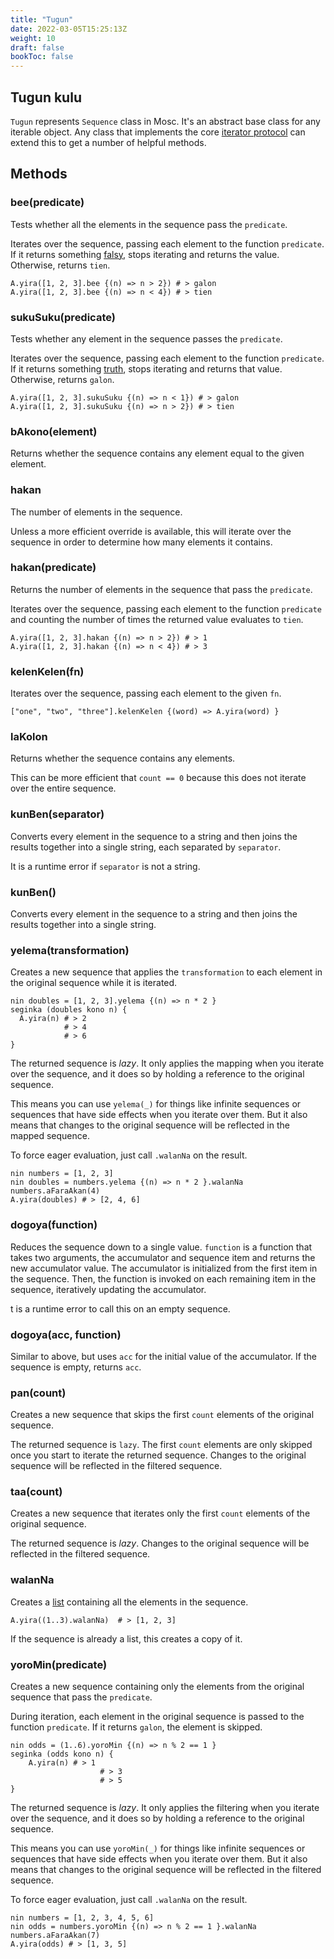 ```yaml
---
title: "Tugun"
date: 2022-03-05T15:25:13Z
weight: 10
draft: false
bookToc: false
---
```


## **Tugun kulu**
`Tugun` represents `Sequence` class in Mosc. It's an abstract base class for any iterable object. Any class that implements the core [iterator protocol](/docs/control-flow#the-iterator-protocol) can extend this to get a number of helpful methods. 

## **Methods**

### **bee(predicate)**

Tests whether all the elements in the sequence pass the `predicate`.  

Iterates over the sequence, passing each element to the function `predicate`. If it returns something [falsy](/docs/control-flow#truth), stops iterating and returns the value. Otherwise, returns `tien`.  

```mosc
A.yira([1, 2, 3].bee {(n) => n > 2}) # > galon
A.yira([1, 2, 3].bee {(n) => n < 4}) # > tien
```

### **sukuSuku(predicate)**

Tests whether any element in the sequence passes the `predicate`.  

Iterates over the sequence, passing each element to the function `predicate`. If it returns something [truth](/docs/control-flow#truth), stops iterating and returns that value. Otherwise, returns `galon`. 

```mosc
A.yira([1, 2, 3].sukuSuku {(n) => n < 1}) # > galon
A.yira([1, 2, 3].sukuSuku {(n) => n > 2}) # > tien
```

### **bAkono(element)**

Returns whether the sequence contains any element equal to the given element.

### **hakan**
The number of elements in the sequence.  

Unless a more efficient override is available, this will iterate over the sequence in order to determine how many elements it contains.  

### **hakan(predicate)** 

Returns the number of elements in the sequence that pass the `predicate`.  

Iterates over the sequence, passing each element to the function `predicate` and counting the number of times the returned value evaluates to `tien`.

```mosc
A.yira([1, 2, 3].hakan {(n) => n > 2}) # > 1
A.yira([1, 2, 3].hakan {(n) => n < 4}) # > 3
```

### **kelenKelen(fn)**

Iterates over the sequence, passing each element to the given `fn`.

```mosc
["one", "two", "three"].kelenKelen {(word) => A.yira(word) }
```

### **laKolon**

Returns whether the sequence contains any elements.  

This can be more efficient that `count == 0` because this does not iterate over the entire sequence.

### **kunBen(separator)**

Converts every element in the sequence to a string and then joins the results together into a single string, each separated by `separator`.   

It is a runtime error if `separator` is not a string.

### **kunBen()**

Converts every element in the sequence to a string and then joins the results together into a single string.

### **yelema(transformation)**

Creates a new sequence that applies the `transformation` to each element in the original sequence while it is iterated.

```mosc
nin doubles = [1, 2, 3].yelema {(n) => n * 2 }
seginka (doubles kono n) {
  A.yira(n) # > 2
            # > 4
            # > 6
}
```
The returned sequence is *lazy*. It only applies the mapping when you iterate over the sequence, and it does so by holding a reference to the original sequence.  

This means you can use `yelema(_)` for things like infinite sequences or sequences that have side effects when you iterate over them. But it also means that changes to the original sequence will be reflected in the mapped sequence.  

To force eager evaluation, just call `.walanNa` on the result.  

```mosc
nin numbers = [1, 2, 3]
nin doubles = numbers.yelema {(n) => n * 2 }.walanNa
numbers.aFaraAkan(4)
A.yira(doubles) # > [2, 4, 6]
```

### **dogoya(function)**

Reduces the sequence down to a single value. `function` is a function that takes two arguments, the accumulator and sequence item and returns the new accumulator value. The accumulator is initialized from the first item in the sequence. Then, the function is invoked on each remaining item in the sequence, iteratively updating the accumulator.  

t is a runtime error to call this on an empty sequence. 

### **dogoya(acc, function)**

Similar to above, but uses `acc` for the initial value of the accumulator. If the sequence is empty, returns `acc`.


### **pan(count)**

Creates a new sequence that skips the first `count` elements of the original sequence.  

The returned sequence is `lazy`. The first `count` elements are only skipped once you start to iterate the returned sequence. Changes to the original sequence will be reflected in the filtered sequence.

### **taa(count)**
Creates a new sequence that iterates only the first `count` elements of the original sequence.  

The returned sequence is *lazy*. Changes to the original sequence will be reflected in the filtered sequence.

### **walanNa**

Creates a [list](/docs/modules/core/walan/) containing all the elements in the sequence.  

```mosc
A.yira((1..3).walanNa)  # > [1, 2, 3]
```
If the sequence is already a list, this creates a copy of it.

### **yoroMin(predicate)**
Creates a new sequence containing only the elements from the original sequence that pass the `predicate`.  

During iteration, each element in the original sequence is passed to the function `predicate`. If it returns `galon`, the element is skipped.

```mosc
nin odds = (1..6).yoroMin {(n) => n % 2 == 1 }
seginka (odds kono n) {
    A.yira(n) # > 1
                    # > 3
                    # > 5
}
```
The returned sequence is *lazy*. It only applies the filtering when you iterate over the sequence, and it does so by holding a reference to the original sequence.   

This means you can use `yoroMin(_)` for things like infinite sequences or sequences that have side effects when you iterate over them. But it also means that changes to the original sequence will be reflected in the filtered sequence.  

To force eager evaluation, just call `.walanNa` on the result. 

```mosc
nin numbers = [1, 2, 3, 4, 5, 6]
nin odds = numbers.yoroMin {(n) => n % 2 == 1 }.walanNa
numbers.aFaraAkan(7)
A.yira(odds) # > [1, 3, 5]
```
